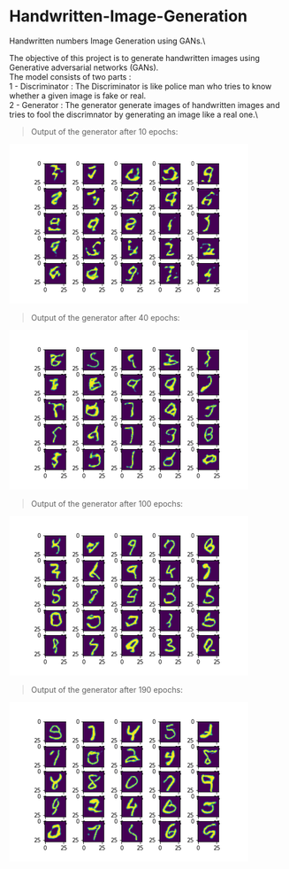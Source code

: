 # Handwritten-Image-Generation
Handwritten numbers Image Generation using GANs.\

The objective of this project is to generate handwritten images using Generative adversarial networks (GANs).\
The model consists of two parts :\
1 - Discriminator : The Discriminator is like police man who tries to know whether a given image is fake or real.\
2 - Generator : The generator generate images of handwritten images and tries to fool the discrimnator by generating an image like a real one.\

> Output of the generator after 10 epochs: 

![alt text](/generated-images/mnist_10.png)

> Output of the generator after 40 epochs: 

![alt text](/generated-images/mnist_40.png)

> Output of the generator after 100 epochs: 

![alt text](/generated-images/mnist_100.png)

> Output of the generator after 190 epochs: 

![alt text](/generated-images/mnist_190.png)
